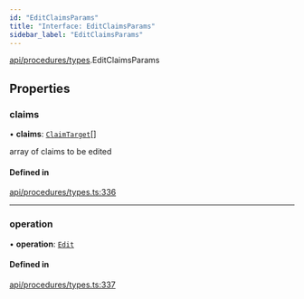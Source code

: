 ```yaml
---
id: "EditClaimsParams"
title: "Interface: EditClaimsParams"
sidebar_label: "EditClaimsParams"
---
```


[api/procedures/types](../../../../../modules/API/Procedures/Types/Types.md).EditClaimsParams

## Properties

### claims

• **claims**: [`ClaimTarget`](../../../../Types/ClaimTarget/ClaimTarget.md)[]

array of claims to be edited

#### Defined in

[api/procedures/types.ts:336](https://github.com/PolymeshAssociation/polymesh-sdk/blob/07a4c5b0/src/api/procedures/types.ts#L336)

___

### operation

• **operation**: [`Edit`](../../../../../enums/API/Procedures/Types/ClaimOperation/ClaimOperation.md#edit)

#### Defined in

[api/procedures/types.ts:337](https://github.com/PolymeshAssociation/polymesh-sdk/blob/07a4c5b0/src/api/procedures/types.ts#L337)
